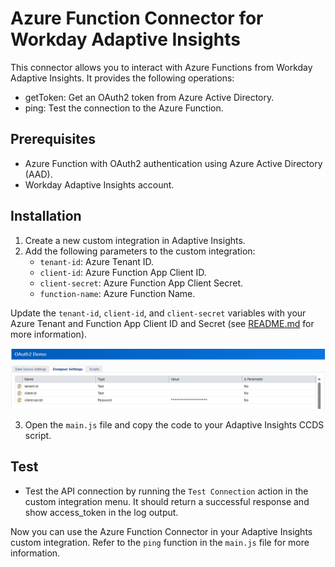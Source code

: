 # Azure Function Connector for Workday Adaptive Insights

This connector allows you to interact with Azure Functions from Workday Adaptive Insights. It provides the following operations:

- getToken: Get an OAuth2 token from Azure Active Directory.
- ping: Test the connection to the Azure Function.

## Prerequisites

- Azure Function with OAuth2 authentication using Azure Active Directory (AAD).
- Workday Adaptive Insights account.

## Installation

1. Create a new custom integration in Adaptive Insights.
2. Add the following parameters to the custom integration:
   - `tenant-id`: Azure Tenant ID.
   - `client-id`: Azure Function App Client ID.
   - `client-secret`: Azure Function App Client Secret.
   - `function-name`: Azure Function Name.

Update the `tenant-id`, `client-id`, and `client-secret` variables with your Azure Tenant and Function App Client ID and Secret (see [README.md](../../README.md) for more information).

![adaptive-params](/doc/.attachments/adaptive-params.png)

3. Open the `main.js` file and copy the code to your Adaptive Insights CCDS script.

## Test

- Test the API connection by running the `Test Connection` action in the custom integration menu. It should return a successful response and show access_token in the log output.

Now you can use the Azure Function Connector in your Adaptive Insights custom integration. Refer to the `ping` function in the `main.js` file for more information.





